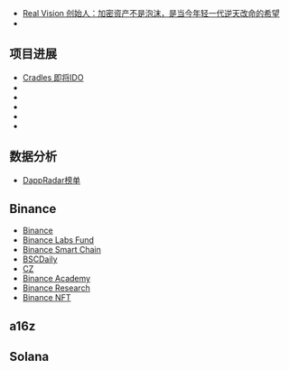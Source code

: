 

- [Real Vision 创始人：加密资产不是泡沫，是当今年轻一代逆天改命的希望](https://www.chainnews.com/articles/593853693287.htm)
- 

## 项目进展
- [Cradles 即将IDO](https://twitter.com/cradlesio?ref=block123)
- []()
- []()
- []()
- []()
- []()

## 数据分析
- [DappRadar榜单](https://www.chainnews.com/u/847593807711.htm)

## Binance
- [Binance](https://twitter.com/binance)
- [Binance Labs Fund](https://twitter.com/BinanceLabs)
- [Binance Smart Chain](https://twitter.com/BinanceChain)
- [BSCDaily](https://twitter.com/bsc_daily)
- [CZ](https://twitter.com/cz_binance)
- [Binance Academy](https://twitter.com/BinanceAcademy)
- [Binance Research](https://twitter.com/BinanceResearch)
- [Binance NFT](https://twitter.com/TheBinanceNFT)


## a16z


## Solana

## 
## 
## 
## 
## 
## 